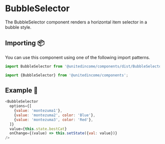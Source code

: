 # BubbleSelector

The BubbleSelector component renders a horizontal item selector in a bubble style.

## Importing 📦

You can use this component using one of the following import patterns.

```javascript
import BubbleSelector from '@unitedincome/components/dist/BubbleSelector';
```

```javascript
import {BubbleSelector} from '@unitedincome/components';
```

## Example 🚀

```javascript
<BubbleSelector
  options={[
    {value: 'montezuma1'},
    {value: 'montezuma2', color: 'Blue'},
    {value: 'montezuma3', color: 'Red'},
  ]}
  value={this.state.bestCat}
  onChange={(value) => this.setState({val: value})}
/>
```
